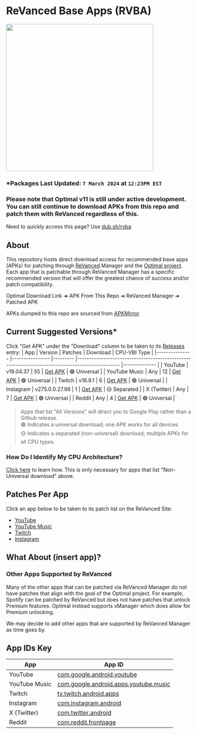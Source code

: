 # ReVanced Base Apps (RVBA)
<img src="https://github.com/gabefletch/ReVanced-BaseApps/assets/38300939/efddcb78-61d1-45d6-8b1f-95d75485cd87" width=400><br>
### *Packages Last Updated: `7 March 2024` at `12:23PM EST`
### Please note that Optimal v11 is still under active development. You can still continue to download APKs from this repo and patch them with ReVanced regardless of this.
Need to quickly access this page? Use [dub.sh/rvba](https://dub.sh/rvba)

## About
This repository hosts direct download access for recommended base apps (APKs) for patching through [ReVanced](https://revanced.app) Manager and the [Optimal project](https://github.com/gabefletch/optimal-v11). Each app that is patchable through ReVanced Manager has a specific recommended version that will offer the greatest chance of success and/or patch compatibility.<br>

Optimal Download Link ➜ APK From This Repo ➜ ReVanced Manager ➜ Patched APK<br>

APKs dumped to this repo are sourced from [APKMirror](https://apkmirror.com).

## Current Suggested Versions*
Click "Get APK" under the "Download" column to be taken to its [Releases](https://github.com/gabefletch/ReVanced-BaseApps/releases) entry:
| App           	| Version        	| Patches 	| Download                                                                                       	| CPU-VBI Type 	|
|---------------	|----------------	|---------	|------------------------------------------------------------------------------------------------	|--------------	|
| YouTube       	| v19.04.37      	| 55      	| [Get APK](https://github.com/gabefletch/rvba/releases/tag/YT-v19.04.37)                        	| 🟢 Universal  	|
| YouTube Music 	| Any            	| 12      	| [Get APK](https://play.google.com/store/apps/details?id=com.google.android.apps.youtube.music) 	| 🟢 Universal  	|
| Twitch        	| v16.9.1        	| 6       	| [Get APK](https://github.com/gabefletch/rvba/releases/tag/TW-v16.9.1)                          	| 🟢 Universal  	|
| Instagram     	| v275.0.0.27.98 	| 1       	| [Get APK](https://github.com/gabefletch/rvba/releases/tag/IG-v275.0.0.27.98)                   	| 🟡 Separated  	|
| X (Twitter)   	| Any            	| 7       	| [Get APK](https://play.google.com/store/apps/details?id=com.twitter.android)                   	| 🟢 Universal  	|
| Reddit        	| Any            	| 4       	| [Get APK](https://play.google.com/store/apps/details?id=com.reddit.frontpage)                  	| 🟢 Universal  	|

> Apps that list "All Versions" will direct you to Google Play rather than a Github release.<br>
🟢 Indicates a universal download; one APK works for all devices.<br>
🟡 Indicates a separated (non-universal) download; multiple APKs for all CPU types.<br>

### How Do I Identify My CPU Architecture?
[Click here](https://github.com/gabefletch/ReVanced-BaseApps/blob/main/cpu-arch-help.md) to learn how. This is only necessary for apps that list "Non-Universal download" above.
## Patches Per App
Click an app below to be taken to its patch list on the ReVanced Site:
- [YouTube](https://revanced.app/patches?pkg=com.google.android.youtube) 
- [YouTube Music](https://revanced.app/patches?pkg=com.google.android.apps.youtube.music) 
- [Twitch](https://revanced.app/patches?pkg=tv.twitch.android.app)
- [Instagram](https://revanced.app/patches?pkg=com.instagram.android)

## What About (insert app)?
### Other Apps Supported by ReVanced
Many of the other apps that can be patched via ReVanced Manager do not have patches that align with the goal of the Optimal project. For example, Spotify can be patched by ReVanced but does not have patches that unlock Premium features. Optimal instead supports xManager which does allow for Premium unlocking.<br>

We may decide to add other apps that are supported by ReVanced Manager as time goes by.

## App IDs Key
| App           	| App ID                                                                                                                       	|
|---------------	|------------------------------------------------------------------------------------------------------------------------------	|
| YouTube       	| [com.google.android.youtube](https://play.google.com/store/apps/details?id=com.google.android.youtube)                       	|
| YouTube Music 	| [com.google.android.apps.youtube.music](https://play.google.com/store/apps/details?id=com.google.android.apps.youtube.music) 	|
| Twitch        	| [tv.twitch.android.apps](https://play.google.com/store/apps/details?id=tv.twitch.android.apps)                               	|
| Instagram     	| [com.instagram.android](https://play.google.com/store/apps/details?id=com.instagram.android)                                 	|
| X (Twitter)   	| [com.twitter.android](https://play.google.com/store/apps/details?id=com.twitter.android)                                     	|
| Reddit        	| [com.reddit.frontpage](https://play.google.com/store/apps/details?id=com.reddit.frontpage)                                   	|
